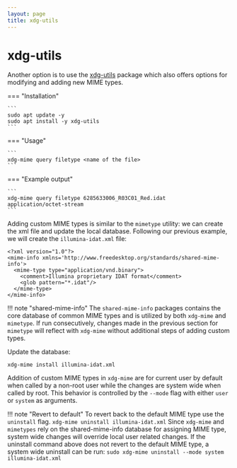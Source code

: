 ```yaml
---
layout: page
title: xdg-utils
---
```


xdg-utils
==========

Another option is to use the [xdg-utils](https://www.freedesktop.org/wiki/Software/xdg-utils/) package which also offers options for modifying and adding new MIME types.

<asciinema-player src="../mime_supplementary_files/xdg-mime_screencast.cast" speed="2" theme="tango" font-size="medium" cols="60" rows="15" poster="data:text/plain,\x1b[1;37mTerminal Vidlet for xdg-mime"></asciinema-player>


=== "Installation"

    ```
    sudo apt update -y
    sudo apt install -y xdg-utils
    ```

=== "Usage"

    ```
    xdg-mime query filetype <name of the file>
    ```

=== "Example output"

    ```
    xdg-mime query filetype 6285633006_R03C01_Red.idat
    application/octet-stream
    ```

Adding custom MIME types is similar to the `mimetype` utility: we can create the xml file and update the local database. Following our previous example, we will create the `illumina-idat.xml` file:

```
<?xml version="1.0"?>
<mime-info xmlns='http://www.freedesktop.org/standards/shared-mime-info'>
  <mime-type type="application/vnd.binary">
    <comment>Illumina proprietary IDAT format</comment>
    <glob pattern="*.idat"/>
  </mime-type>
</mime-info>
```

!!! note "shared-mime-info"
    The `shared-mime-info` packages contains the core database of common MIME types and is utilized by both `xdg-mime` and `mimetype`. If run consecutively, changes made in the previous section for `mimetype` will reflect with `xdg-mime` without additional steps of adding custom  types.

Update the database:

```
xdg-mime install illumina-idat.xml
```

Addition of custom MIME types in `xdg-mime` are for current user by default when called by a non-root user while the changes are system wide when called by root. This behavior is controlled by the `--mode` flag with either `user` or `system` as arguments.

!!! note "Revert to default"
    To revert back to the default MIME type use the `uninstall` flag.
    ```
    xdg-mime uninstall illumina-idat.xml
    ```
    Since `xdg-mime` and `mimetypes` rely on the shared-mime-info database for assigning MIME type, system wide changes will override local user related changes. If the uninstall command above does not revert to the default MIME type, a system wide uninstall can be run:
    ```
    sudo xdg-mime uninstall --mode system illumina-idat.xml
    ```
